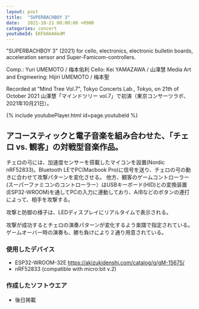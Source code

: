 ```yaml
---
layout: post
title:  "SUPERBACHBOY 3"
date:   2021-10-21 00:00:00 +0900
categories: concert
youtubeId: EKFb66A6bdM
---
```


"SUPERBACHBOY 3" (2021)
for cello, electronics, electronic bulletin boards, acceleration sensor and Super-Famicom-controllers.

Comp.: Yuri UMEMOTO / 梅本佑利
Cello: Kei YAMAZAWA / 山澤慧
Media Art and Engineering: Hijiri UMEMOTO / 梅本聖

Recorded at "Mind Tree Vol.7", Tokyo Concerts Lab., Tokyo, on 21th of October 2021
山澤慧「マインドツリー vol.7」で初演（東京コンサーツラボ、2021年10月21日）。

{% include youtubePlayer.html id=page.youtubeId %}

## アコースティックと電子音楽を組み合わせた、「チェロ vs. 観客」の対戦型音楽作品。

チェロの弓には、加速度センサーを搭載したマイコンを設置(Nordic nRF52833)。Bluetooth LEでPC(Macbook Pro)に信号を送り、チェロの弓の動きに合わせて攻撃パターンを変化させる。
他方、観客のゲームコントローラー(スーパーファミコンのコントローラー）はUSBキーボード(HID)との変換装置(ESP32-WROOM)を通してPCの入力に連動しており、A/Bなどのボタンの連打によって、相手を攻撃する。

攻撃と防御の様子は、LEDディスプレイにリアルタイムで表示される。

攻撃が成功するとチェロの演奏パターンが変化するよう楽譜で指定されている。ゲームオーバー時の演奏も、勝ち負けにより２通り用意されている。

### 使用したデバイス
- ESP32-WROOM-32E https://akizukidenshi.com/catalog/g/gM-15675/
- nRF52833 (compatible with micro:bit v.2)

### 作成したソフトウエア
- 後日掲載

